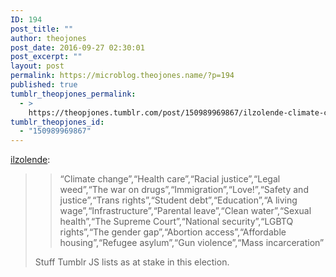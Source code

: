 ```yaml
---
ID: 194
post_title: ""
author: theojones
post_date: 2016-09-27 02:30:01
post_excerpt: ""
layout: post
permalink: https://microblog.theojones.name/?p=194
published: true
tumblr_theopjones_permalink:
  - >
    https://theopjones.tumblr.com/post/150989969867/ilzolende-climate-changehealth
tumblr_theopjones_id:
  - "150989969867"
---
```

<p><a class="tumblr_blog" href="http://ilzolende.tumblr.com/post/150989776902">ilzolende</a>:</p>

<blockquote>
<blockquote>
  <p>“Climate change”,“Health care”,“Racial justice”,“Legal weed”,“The war on drugs”,“Immigration”,“Love!”,“Safety and justice”,“Trans rights”,“Student debt”,“Education”,“A living wage”,“Infrastructure”,“Parental leave”,“Clean water”,“Sexual health”,“The Supreme Court”,“National security”,“LGBTQ rights”,“The gender gap”,“Abortion access”,“Affordable housing”,“Refugee asylum”,“Gun violence”,“Mass incarceration”</p>
</blockquote>

<p>Stuff Tumblr JS lists as at stake in this election.</p>
</blockquote>